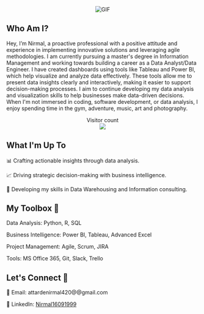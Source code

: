 <p align="center">
  <img alt="GIF" src="https://media3.giphy.com/media/v1.Y2lkPTc5MGI3NjExNGZqYjYxbjI0YXViOWd2dHllaWU1cGxtOGpkaGwwdzk1bm4wOW40aSZlcD12MV9pbnRlcm5hbF9naWZfYnlfaWQmY3Q9Zw/1XCcD9VLQZ2Io/giphy.gif" />
</p>

## Who Am I?
Hey, I’m Nirmal, a proactive professional with a positive attitude and experience in implementing innovative solutions and leveraging agile methodologies. I am currently pursuing a master's degree in Information Management and working towards building a career as a Data Analyst/Data Engineer. I have created dashboards using tools like Tableau and Power BI, which help visualize and analyze data effectively. These tools allow me to present data insights clearly and interactively, making it easier to support decision-making processes. I aim to continue developing my data analysis and visualization skills to help businesses make data-driven decisions.
When I'm not immersed in coding, software development, or data analysis, I enjoy spending time in the gym, adventure, music, art and photography.

<p align="center"> 
  Visitor count<br>
  <img src="https://profile-counter.glitch.me/Nirmal16091999/count.svg" />
</p>

## What I'm Up To
<!-- 🌱 Currently cultivating my skills in AWS and Azure. -->

📊 Crafting actionable insights through data analysis.

📈 Driving strategic decision-making with business intelligence.

🚀 Developing my skills in Data Warehousing and Information consulting.

## My Toolbox 🧰
Data Analysis: Python, R, SQL

Business Intelligence: Power BI, Tableau, Advanced Excel

Project Management: Agile, Scrum, JIRA

Tools: MS Office 365, Git, Slack, Trello

## Let's Connect 🤝

📧 Email: attardenirmal420@@gmail.com

💼 LinkedIn: [Nirmal16091999](https://www.linkedin.com/in/nirmal-attarde/)
